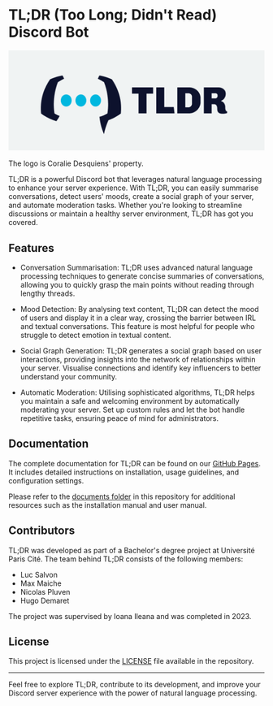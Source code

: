 # TL;DR (Too Long; Didn't Read) Discord Bot

![TLDRLOGO by Coralie Desquiens](https://github.com/HugoDemaret/TLDR-Bot/blob/main/documents/logo-light-full.png)

The logo is Coralie Desquiens' property.

TL;DR is a powerful Discord bot that leverages natural language processing to enhance your server experience. With TL;DR, you can easily summarise conversations, detect users' moods, create a social graph of your server, and automate moderation tasks. Whether you're looking to streamline discussions or maintain a healthy server environment, TL;DR has got you covered.

## Features

- Conversation Summarisation: TL;DR uses advanced natural language processing techniques to generate concise summaries of conversations, allowing you to quickly grasp the main points without reading through lengthy threads.

- Mood Detection: By analysing text content, TL;DR can detect the mood of users and display it in a clear way, crossing the barrier between IRL and textual conversations. This feature is most helpful for people who struggle to detect emotion in textual content.

- Social Graph Generation: TL;DR generates a social graph based on user interactions, providing insights into the network of relationships within your server. Visualise connections and identify key influencers to better understand your community.

- Automatic Moderation: Utilising sophisticated algorithms, TL;DR helps you maintain a safe and welcoming environment by automatically moderating your server. Set up custom rules and let the bot handle repetitive tasks, ensuring peace of mind for administrators.

## Documentation

The complete documentation for TL;DR can be found on our [GitHub Pages](https://hugodemaret.github.io/TLDR-Bot/). It includes detailed instructions on installation, usage guidelines, and configuration settings. 

Please refer to the [documents folder](documents/) in this repository for additional resources such as the installation manual and user manual.

## Contributors

TL;DR was developed as part of a Bachelor's degree project at Université Paris Cité. The team behind TL;DR consists of the following members:

- Luc Salvon
- Max Maiche
- Nicolas Pluven
- Hugo Demaret

The project was supervised by Ioana Ileana and was completed in 2023.

## License

This project is licensed under the [LICENSE](LICENSE) file available in the repository.

---

Feel free to explore TL;DR, contribute to its development, and improve your Discord server experience with the power of natural language processing.
